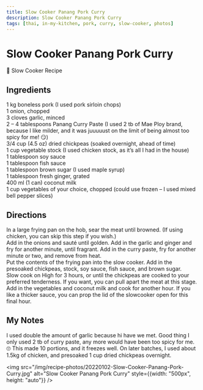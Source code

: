 ```yaml
---
title: Slow Cooker Panang Pork Curry
description: Slow Cooker Panang Pork Curry
tags: [thai, in-my-kitchen, pork, curry, slow-cooker, photos]
---
```


# Slow Cooker Panang Pork Curry

🍲 Slow Cooker Recipe

## Ingredients
1 kg boneless pork (I used pork sirloin chops)  
1 onion, chopped  
3 cloves garlic, minced  
2 – 4 tablespoons Panang Curry Paste (I used 2 tb of Mae Ploy brand, because I like milder, and it was juuuuust on the limit of being almost too spicy for me! 😏)  
3/4 cup (4.5 oz) dried chickpeas (soaked overnight, ahead of time)  
1 cup vegetable stock (I used chicken stock, as it’s all I had in the house)  
1 tablespoon soy sauce  
1 tablespoon fish sauce  
1 tablespoon brown sugar (I used maple syrup)  
1 tablespoon fresh ginger, grated  
400 ml (1 can) coconut milk  
1 cup vegetables of your choice, chopped (could use frozen – I used mixed bell pepper slices)

## Directions
In a large frying pan on the hob, sear the meat until browned. (If using chicken, you can skip this step if you wish.)  
Add in the onions and sauté until golden. Add in the garlic and ginger and fry for another minute, until fragrant. Add in the curry paste, fry for another minute or two, and remove from heat.  
Put the contents of the frying pan into the slow cooker. Add in the presoaked chickpeas, stock, soy sauce, fish sauce, and brown sugar.  
Slow cook on High for 3 hours, or until the chickpeas are cooked to your preferred tenderness. If you want, you can pull apart the meat at this stage.  
Add in the vegetables and coconut milk and cook for another hour. If you like a thicker sauce, you can prop the lid of the slowcooker open for this final hour.

## My Notes
I used double the amount of garlic because hi have we met. Good thing I only used 2 tb of curry paste, any more would have been too spicy for me. 🙄 This made 10 portions, and it freezes well. On later batches, I used about 1.5kg of chicken, and presoaked 1 cup dried chickpeas overnight.

<img src="/img/recipe-photos/20220102-Slow-Cooker-Panang-Pork-Curry.jpg" alt="Slow Cooker Panang Pork Curry" style={{width: "500px", height: "auto"}} />